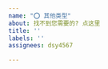 ```yaml
---
name: "⭕ 其他类型"
about: 找不到您需要的? 点这里
title: ''
labels: ''
assignees: dsy4567

---
```


<!-- 注释区域 开始
💡 请勿在注释区域说明问题
💡 若要换行, 请在后面跟两个空格, 然后另起一行
💡 点击 Preview 以预览问题
💡 点击 Submit new issue 以提交问题
注释区域 结束  ->

巴啦啦拉
